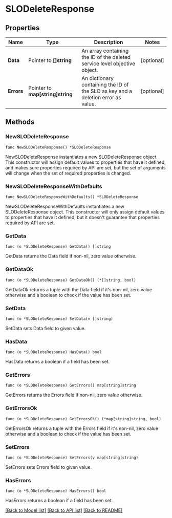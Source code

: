 # SLODeleteResponse

## Properties

| Name       | Type                             | Description                                                                      | Notes      |
| ---------- | -------------------------------- | -------------------------------------------------------------------------------- | ---------- |
| **Data**   | Pointer to **[]string**          | An array containing the ID of the deleted service level objective object.        | [optional] |
| **Errors** | Pointer to **map[string]string** | An dictionary containing the ID of the SLO as key and a deletion error as value. | [optional] |

## Methods

### NewSLODeleteResponse

`func NewSLODeleteResponse() *SLODeleteResponse`

NewSLODeleteResponse instantiates a new SLODeleteResponse object.
This constructor will assign default values to properties that have it defined,
and makes sure properties required by API are set, but the set of arguments
will change when the set of required properties is changed.

### NewSLODeleteResponseWithDefaults

`func NewSLODeleteResponseWithDefaults() *SLODeleteResponse`

NewSLODeleteResponseWithDefaults instantiates a new SLODeleteResponse object.
This constructor will only assign default values to properties that have it defined,
but it doesn't guarantee that properties required by API are set.

### GetData

`func (o *SLODeleteResponse) GetData() []string`

GetData returns the Data field if non-nil, zero value otherwise.

### GetDataOk

`func (o *SLODeleteResponse) GetDataOk() (*[]string, bool)`

GetDataOk returns a tuple with the Data field if it's non-nil, zero value otherwise
and a boolean to check if the value has been set.

### SetData

`func (o *SLODeleteResponse) SetData(v []string)`

SetData sets Data field to given value.

### HasData

`func (o *SLODeleteResponse) HasData() bool`

HasData returns a boolean if a field has been set.

### GetErrors

`func (o *SLODeleteResponse) GetErrors() map[string]string`

GetErrors returns the Errors field if non-nil, zero value otherwise.

### GetErrorsOk

`func (o *SLODeleteResponse) GetErrorsOk() (*map[string]string, bool)`

GetErrorsOk returns a tuple with the Errors field if it's non-nil, zero value otherwise
and a boolean to check if the value has been set.

### SetErrors

`func (o *SLODeleteResponse) SetErrors(v map[string]string)`

SetErrors sets Errors field to given value.

### HasErrors

`func (o *SLODeleteResponse) HasErrors() bool`

HasErrors returns a boolean if a field has been set.

[[Back to Model list]](../README.md#documentation-for-models) [[Back to API list]](../README.md#documentation-for-api-endpoints) [[Back to README]](../README.md)
